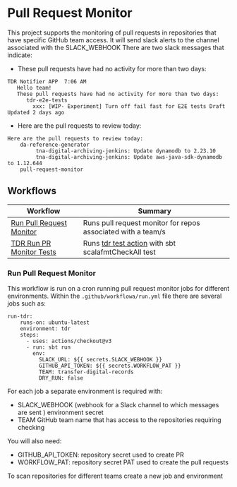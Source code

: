 
# Pull Request Monitor
This project supports the monitoring of pull requests in repositories that have specific GitHub team access.
It will send slack alerts to the channel associated with the SLACK_WEBHOOK
There are two slack messages that indicate:

 - These pull requests have had no activity for more than two days:
```
TDR Notifier APP  7:06 AM
   Hello team!
   These pull requests have had no activity for more than two days:
      tdr-e2e-tests
        xxx: [WIP- Experiment] Turn off fail fast for E2E tests Draft Updated 2 days ago
```
- Here are the pull requests to review today:
```
Here are the pull requests to review today:
    da-reference-generator
         tna-digital-archiving-jenkins: Update dynamodb to 2.23.10
         tna-digital-archiving-jenkins: Update aws-java-sdk-dynamodb to 1.12.644
    pull-request-monitor
```


## Workflows
| Workflow                                             | Summary |
|------------------------------------------------------|---------|
| [Run Pull Request Monitor](.github/workflowa/run.yml)| Runs pull request monitor for repos associated with a team/s                                                              |
| [TDR Run PR Monitor Tests](.github/workflowa/run.yml)| Runs [tdr test action](nationalarchives/tdr-github-actions/.github/workflows/tdr_test.yml) with sbt scalafmtCheckAll test |



### Run Pull Request Monitor
This workflow is run on a cron running pull request monitor jobs for different environments.
Within the ```.github/workflowa/run.yml``` file there are several jobs such as:
```
run-tdr:
    runs-on: ubuntu-latest
    environment: tdr
    steps:
      - uses: actions/checkout@v3
      - run: sbt run
        env:
          SLACK_URL: ${{ secrets.SLACK_WEBHOOK }}
          GITHUB_API_TOKEN: ${{ secrets.WORKFLOW_PAT }}
          TEAM: transfer-digital-records
          DRY_RUN: false
```
For each job a separate environment is required with:

- SLACK_WEBHOOK (webhook for a Slack channel to which messages are sent ) environment secret
- TEAM GitHub team name that has access to the repositories requiring checking

You will also need:

- GITHUB_API_TOKEN: repository secret used to create PR
- WORKFLOW_PAT: repository secret PAT used to create the pull requests

To scan repositories for different teams create a new job and environment
